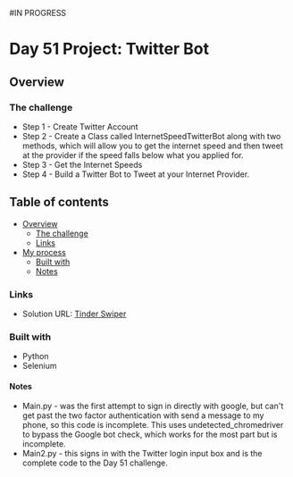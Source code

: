 #IN PROGRESS
# Day 51 Project: Twitter Bot

## Overview

### The challenge

- Step 1 - Create Twitter Account
- Step 2 - Create a Class called InternetSpeedTwitterBot along with two methods, which will allow you to get the internet speed and then tweet at the provider if the speed falls below what you applied for.
- Step 3 - Get the Internet Speeds
- Step 4 - Build a Twitter Bot to Tweet at your Internet Provider.

## Table of contents

- [Overview](#overview)
  - [The challenge](#the-challenge)
  - [Links](#links)
- [My process](#my-process)
  - [Built with](#built-with)
  - [Notes](#notes)

### Links

- Solution URL: [Tinder Swiper](https://github.com/Mikerniker/100_Days_of_Python/tree/main/Day51)

### Built with

- Python
- Selenium


#### Notes
- Main.py - was the first attempt to sign in directly with google, but can't get past the two factor authentication with send a message to my phone, so this code is incomplete. This uses undetected_chromedriver to bypass the Google bot check, which works for the most part but is incomplete.
- Main2.py - this signs in with the Twitter login input box and is the complete code to the Day 51 challenge.